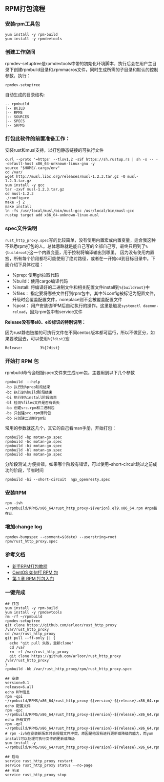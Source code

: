 ## RPM打包流程

### 安装rpm工具包

```shell
yum install -y rpm-build
yum install -y rpmdevtools
```

### 创建工作空间

rpmdev-setuptree是rpmdevtools中带的初始化环境脚本，执行后会在用户主目录下创建rpmbuild目录和.rpmmacros文件，同时生成所需的子目录和默认的控制参数，执行：

```shell
rpmdev-setuptree
```


自动生成的目录结构:

```shell
-- rpmbuild
|-- BUILD
|-- RPMS
|-- SOURCES
|-- SPECS
|-- SRPMS
```

### 打包此软件的前置准备工作：

安装rust和musl支持，以打包静态链接的可执行文件

```shell
curl --proto '=https' --tlsv1.2 -sSf https://sh.rustup.rs | sh -s -- --default-host x86_64-unknown-linux-gnu -y
source "$HOME/.cargo/env"
cd /var/
wget http://musl.libc.org/releases/musl-1.2.3.tar.gz -O musl-1.2.3.tar.gz
yum install -y gcc
tar -zxvf musl-1.2.3.tar.gz
cd musl-1.2.3
./configure
make -j 2
make install
ln -fs /usr/local/musl/bin/musl-gcc /usr/local/bin/musl-gcc
rustup target add x86_64-unknown-linux-musl
```

### spec文件说明

`rust_http_proxy.spec`写的比较简单，没有使用内置宏或内置变量，适合我这种不熟悉rpm打包的人。总体思路就是能自己写的全部自己写，最终只用到了`%{buildroot}`这一个内置变量，用于控制将编译输出到哪里。
因为没有使用内置宏，所有每个阶段都尽可能使用了绝对路径，或者在一开始cd到目标目录中。下面介绍下具体过程：

- %prep: 使用git拉取代码
- %build：使用cargo编译代码
- %install: 将编译好的二进制文件和相关配置文件install到`%{buildroot}`中
- %files： 指定要将哪些文件打到rpm包中，其中%config被标记为配置文件，升级时会覆盖配置文件，noreplace则不会被覆盖配置文件
- %post： 用户安装该RPM后自动执行的操作。这里是触发`systemctl daemon-reload`，因为rpm包中有service文件

**Release没有带el8、el9标识的特别说明：**

因为rust静态链接的可执行文件在不同centos版本都可运行，所以不做区分，如果要改回去，可以使用`%{?dist}`宏

```text
Release:        3%{?dist}
```


### 开始打 RPM 包
rpmbuild命令会根据spec文件来生成rpm包，主要用到以下几个参数

```shell
rpmbuild  --help
-bp 执行到%prep阶段结束
-bc 执行到%build阶段结束
-bi 执行到%install阶段结束
-bl 检测%files文件是否有丢失
-ba 创建src.rpm和二进制包
-bs 只创建src.rpm源码包
-bb 只创建二进制rpm包
```

常用的参数就这几个，其它的自己看man手册，开始打包：

```shell
rpmbuild -bp motan-go.spec
rpmbuild -bc motan-go.spec
rpmbuild -bi motan-go.spec
rpmbuild -bl motan-go.spec
rpmbuild -ba motan-go.spec
```

分阶段测试,方便排错，如果哪个阶段有错误，可以使用–short-circuit跳过之前成功的阶段，节省时间

```shell
rpmbuild -bi --short-circuit  ngx_openresty.spec
```

### 安装RPM

```shell
rpm -ivh ~/rpmbuild/RPMS/x86_64/rust_http_proxy-${verion}.el9.x86_64.rpm #rpm包在此
```


### 增加change log

```shell
rpmdev-bumpspec --comment=$(date) --userstring=root  rpm/rust_http_proxy.spec
```

### 参考文档

- [新手RPM打包教程](https://www.jianshu.com/p/283768d15601)
- [CentOS 如何打 RPM 包](https://idevz.org/2017/07/centos-%E5%A6%82%E4%BD%95%E6%89%93-rpm-%E5%8C%85/)
- [第 1 章 RPM 打包入门](https://access.redhat.com/documentation/zh-cn/red_hat_enterprise_linux/8/html/packaging_and_distributing_software/getting-started-with-rpm-packaging_packaging-and-distributing-software)

### 一键完成

```shell
## 打包
yum install -y rpm-build
yum install -y rpmdevtools
rm -rf ~/rpmbuild
rpmdev-setuptree
git clone https://github.com/arloor/rust_http_proxy /var/rust_http_proxy
cd /var/rust_http_proxy
git pull --ff-only || {
  echo "git pull 失败，重新clone"
  cd /var
  rm -rf /var/rust_http_proxy
  git clone https://github.com/arloor/rust_http_proxy /var/rust_http_proxy
}
rpmbuild -bb /var/rust_http_proxy/rpm/rust_http_proxy.spec

## 安装
version=0.1
release=6.all
echo RPM信息
rpm -qpi ~/rpmbuild/RPMS/x86_64/rust_http_proxy-${version}-${release}.x86_64.rpm
echo 配置文件
rpm -qpc ~/rpmbuild/RPMS/x86_64/rust_http_proxy-${version}-${release}.x86_64.rpm
echo 所有文件
rpm -qpl ~/rpmbuild/RPMS/x86_64/rust_http_proxy-${version}-${release}.x86_64.rpm
# rpm -ivh在安装新版本时会报错文件冲突，原因是他没有进行更新或降级的能力，而yum install可以处理可执行文件的更新或降级
yum install -y ~/rpmbuild/RPMS/x86_64/rust_http_proxy-${version}-${release}.x86_64.rpm

## 启动
service rust_http_proxy restart
service rust_http_proxy status --no-page
## 关闭
service rust_http_proxy stop

```